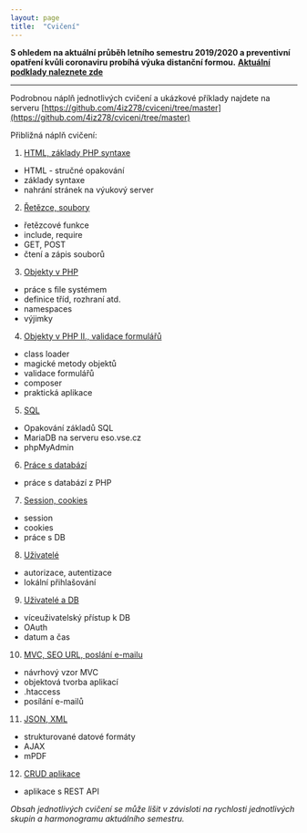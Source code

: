 ```yaml
---
layout: page
title:  "Cvičení"
---
```



**S ohledem na aktuální průběh letního semestru 2019/2020 a preventivní opatření kvůli coronaviru probíhá výuka distanční formou.**
**[Aktuální podklady naleznete zde](https://github.com/4iz278/cviceni/tree/domaci-vyuka-LS-2020)**

---

Podrobnou náplň jednotlivých cvičení a ukázkové příklady najdete
na serveru [https://github.com/4iz278/cviceni/tree/master](https://github.com/4iz278/cviceni/tree/master)

Přibližná náplň cvičení:

1. [HTML, základy PHP syntaxe](https://github.com/4iz278/cviceni/tree/master/01-html-zaklady-php/)
  * HTML - stručné opakování
  * základy syntaxe
  * nahrání stránek na výukový server
2. [Řetězce, soubory](https://github.com/4iz278/cviceni/tree/master/02-retezce-soubory)
  * řetězcové funkce
  * include, require
  * GET, POST
  * čtení a zápis souborů
3. [Objekty v PHP](https://github.com/4iz278/cviceni/tree/master/03-objekty)
  * práce s file systémem
  * definice tříd, rozhraní atd.
  * namespaces
  * výjimky
4. [Objekty v PHP II., validace formulářů](https://github.com/4iz278/cviceni/tree/master/04-objekty-II-validace)
  * class loader
  * magické metody objektů
  * validace formulářů
  * composer
  * praktická aplikace
5. [SQL](https://github.com/4iz278/cviceni/tree/master/05-sql)
  * Opakování základů SQL
  * MariaDB na serveru eso.vse.cz
  * phpMyAdmin
6. [Práce s databází](https://github.com/4iz278/cviceni/tree/master/06-databaze)
  * práce s databází z PHP
7. [Session, cookies](https://github.com/4iz278/cviceni/tree/master/07-session-cookies)
  * session
  * cookies
  * práce s DB
8. [Uživatelé](https://github.com/4iz278/cviceni/tree/master/08-uzivatele)
  * autorizace, autentizace
  * lokální přihlašování
9. [Uživatelé a DB](https://github.com/4iz278/cviceni/tree/master/09-uzivatele-db)
  * víceuživatelský přístup k DB 
  * OAuth
  * datum a čas
10. [MVC, SEO URL, poslání e-mailu](https://github.com/4iz278/cviceni/tree/master/10-mvc)
  * návrhový vzor MVC
  * objektová tvorba aplikací
  * .htaccess
  * posílání e-mailů
11. [JSON, XML](https://github.com/4iz278/cviceni/tree/master/11-json-xml)
  * strukturované datové formáty
  * AJAX
  * mPDF
12. [CRUD aplikace](https://github.com/4iz278/cviceni/tree/master/12-crud)
  * aplikace s REST API

*Obsah jednotlivých cvičení se může lišit v závisloti na rychlosti jednotlivých skupin a harmonogramu aktuálního semestru.*
